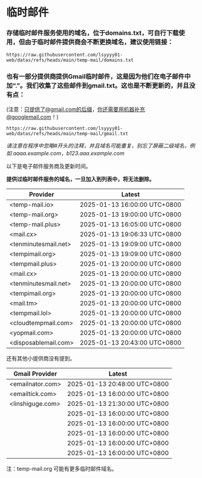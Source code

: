 # 临时邮件

### 存储临时邮件服务使用的域名，位于domains.txt，可自行下载使用，但由于临时邮件提供商会不断更换域名，建议使用链接：

```
https://raw.githubusercontent.com/lsyyyy01-web/datas/refs/heads/main/temp-mail/domains.txt
```

### 也有一部分提供商提供Gmail临时邮件，这是因为他们在电子邮件中加“.”。我们收集了这些邮件到gmail.txt。这也是不断更新的，并且没有点：

(注意：只提供了@gmail.com的后缀，你还需要用机器补充@googlemail.com！)
```
https://raw.githubusercontent.com/lsyyyy01-web/datas/refs/heads/main/temp-mail/gmail.txt
```

*请注意在程序中忽略#开头的注释，并且域名可能重复，别忘了屏蔽二级域名，例如 aaaa.example.com，b123.aaa.example.com*

以下是电子邮件服务商及更新时间。

**提供过临时邮件服务的域名，一旦加入到列表中，将无法删除。**

| Provider                | Latest                       |
| ----------------------- | ---------------------------- |
| <temp-mail.io>          | 2025-01-13 16:00:00 UTC+0800 |
| <temp-mail.org>         | 2025-01-13 19:00:00 UTC+0800 |
| <temp-mail.plus>        | 2025-01-13 16:05:00 UTC+0800 |
| <mail.cx>               | 2025-01-13 19:06:33 UTC+0800 |
| <tenminutesmail.net>    | 2025-01-13 19:09:00 UTC+0800 |
| <tempimail.org>         | 2025-01-13 19:09:00 UTC+0800 |
| <tempmail.plus>         | 2025-01-13 20:00:00 UTC+0800 |
| <mail.cx>               | 2025-01-13 20:00:00 UTC+0800 |
| <tenminutesmail.net>    | 2025-01-13 20:00:00 UTC+0800 |
| <tempimail.org>         | 2025-01-13 20:00:00 UTC+0800 |
| <mail.tm>               | 2025-01-13 20:00:00 UTC+0800 |
| <tempmail.lol>          | 2025-01-13 20:00:00 UTC+0800 |
| <cloudtempmail.com>     | 2025-01-13 20:00:00 UTC+0800 |
| <yopmail.com>           | 2025-01-13 20:00:00 UTC+0800 |
| <disposablemail.com>    | 2025-01-13 20:43:00 UTC+0800 |
还有其他小提供商没有提到。


| Gmail Provider          | Latest                       |
| ----------------------- | ---------------------------- |
| <emailnator.com>        | 2025-01-13 20:48:00 UTC+0800 |
| <emailtick.com>         | 2025-01-13 16:00:00 UTC+0800 |
| <linshiguge.com>    | 2025-01-13 21:30:00 UTC+0800 |
|     | 2025-01-13 16:00:00 UTC+0800 |
|     | 2025-01-13 16:00:00 UTC+0800 |
|     | 2025-01-13 16:00:00 UTC+0800 |
|     | 2025-01-13 16:00:00 UTC+0800 |
|     | 2025-01-13 16:00:00 UTC+0800 |


注：temp-mail.org 可能有更多临时邮件域名。




